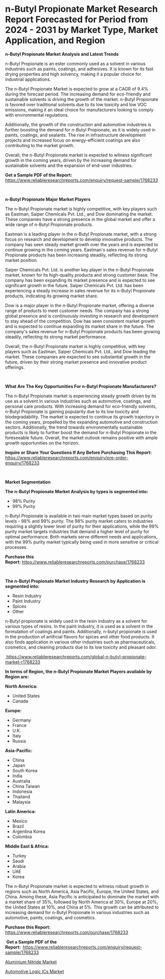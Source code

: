 <p><h1>n-Butyl Propionate Market Research Report Forecasted for Period from 2024 -  2031 by Market Type, Market Application, and Region</h1></p><p><strong>n-Butyl Propionate Market Analysis and Latest Trends</strong></p>
<p><p>n-Butyl Propionate is an ester commonly used as a solvent in various industries such as paints, coatings, and adhesives. It is known for its fast drying properties and high solvency, making it a popular choice for industrial applications.</p><p>The n-Butyl Propionate Market is expected to grow at a CAGR of 9.4% during the forecast period. The increasing demand for eco-friendly and sustainable solvents is driving the growth of the market. n-Butyl Propionate is favored over traditional solvents due to its low toxicity and low VOC emissions, making it an ideal choice for manufacturers looking to comply with environmental regulations.</p><p>Additionally, the growth of the construction and automotive industries is further boosting the demand for n-Butyl Propionate, as it is widely used in paints, coatings, and sealants. The rise in infrastructure development projects and increased focus on energy-efficient coatings are also contributing to the market growth.</p><p>Overall, the n-Butyl Propionate market is expected to witness significant growth in the coming years, driven by the increasing demand for sustainable solvents and the expansion of end-user industries.</p></p>
<p><strong>Get a Sample PDF of the Report:&nbsp;</strong> <a href="https://www.reliableresearchreports.com/enquiry/request-sample/1768233">https://www.reliableresearchreports.com/enquiry/request-sample/1768233</a></p>
<p>&nbsp;</p>
<p><strong>n-Butyl Propionate Major Market Players</strong></p>
<p><p>The n-Butyl Propionate market is highly competitive, with key players such as Eastman, Saiper Chemicals Pvt. Ltd., and Dow dominating the market. These companies have a strong presence in the global market and offer a wide range of n-Butyl Propionate products. </p><p>Eastman is a leading player in the n-Butyl Propionate market, with a strong focus on research and development to develop innovative products. The company has seen steady market growth over the years and is expected to continue growing in the coming years. Eastman's sales revenue for n-Butyl Propionate products has been increasing steadily, reflecting its strong market position.</p><p>Saiper Chemicals Pvt. Ltd. is another key player in the n-Butyl Propionate market, known for its high-quality products and strong customer base. The company has been expanding its market presence and is expected to see significant growth in the future. Saiper Chemicals Pvt. Ltd. has been experiencing a steady increase in sales revenue for its n-Butyl Propionate products, indicating its growing market share.</p><p>Dow is a major player in the n-Butyl Propionate market, offering a diverse range of products to meet customer needs. The company has a strong global presence and is continuously investing in research and development to stay ahead of the competition. Dow has seen consistent market growth and is expected to continue expanding its market share in the future. The company's sales revenue for n-Butyl Propionate products has been growing steadily, reflecting its strong market performance.</p><p>Overall, the n-Butyl Propionate market is highly competitive, with key players such as Eastman, Saiper Chemicals Pvt. Ltd., and Dow leading the market. These companies are expected to see substantial growth in the future, driven by their strong market presence and innovative product offerings.</p></p>
<p>&nbsp;</p>
<p><strong>What Are The Key Opportunities For n-Butyl Propionate Manufacturers?</strong></p>
<p><p>The n-Butyl Propionate market is experiencing steady growth driven by its use as a solvent in various industries such as automotive, coatings, and personal care products. With increasing demand for eco-friendly solvents, n-Butyl Propionate is gaining popularity due to its low toxicity and biodegradability. The market is expected to continue its growth trajectory in the coming years, propelled by the expanding automotive and construction sectors. Additionally, the trend towards environmentally sustainable products is likely to further boost the demand for n-Butyl Propionate in the foreseeable future. Overall, the market outlook remains positive with ample growth opportunities on the horizon.</p></p>
<p><strong>Inquire or Share Your Questions If Any Before Purchasing This Report:</strong> <a href="https://www.reliableresearchreports.com/enquiry/pre-order-enquiry/1768233">https://www.reliableresearchreports.com/enquiry/pre-order-enquiry/1768233</a></p>
<p>&nbsp;</p>
<p><strong>Market Segmentation</strong></p>
<p><strong>The n-Butyl Propionate Market Analysis by types is segmented into:</strong></p>
<p><ul><li>98% Purity</li><li>99% Purity</li></ul></p>
<p><p>n-Butyl Propionate is available in two main market types based on purity levels - 98% and 99% purity. The 98% purity market caters to industries requiring a slightly lower level of purity for their applications, while the 99% purity market targets industries that demand a higher level of purity for optimal performance. Both markets serve different needs and applications, with the 99% purity market typically being used in more sensitive or critical processes.</p></p>
<p><strong>Purchase this Report:&nbsp;</strong><a href="https://www.reliableresearchreports.com/purchase/1768233">https://www.reliableresearchreports.com/purchase/1768233</a></p>
<p>&nbsp;</p>
<p><strong>The n-Butyl Propionate Market Industry Research by Application is segmented into:</strong></p>
<p><ul><li>Resin Industry</li><li>Paint Industry</li><li>Spices</li><li>Other</li></ul></p>
<p><p>n-Butyl propionate is widely used in the resin industry as a solvent for various types of resins. In the paint industry, it is used as a solvent in the formulation of coatings and paints. Additionally, n-butyl propionate is used in the production of artificial flavors for spices and other food products. It also finds application in various other industries such as pharmaceuticals, cosmetics, and cleaning products due to its low toxicity and pleasant odor.</p></p>
<p><a href="https://www.reliableresearchreports.com/global-n-butyl-propionate-market-r1768233">&nbsp;https://www.reliableresearchreports.com/global-n-butyl-propionate-market-r1768233</a></p>
<p><strong>In terms of Region, the n-Butyl Propionate Market Players available by Region are:</strong></p>
<p>
    <p> <strong> North America: </strong>
        <ul>
            <li>United States</li>
            <li>Canada</li>
        </ul>
        </p> 
    <p> <strong> Europe: </strong>
        <ul>
            <li>Germany</li>
            <li>France</li>
            <li>U.K.</li>
            <li>Italy</li>
            <li>Russia</li>
        </ul>
        </p> 
    <p> <strong> Asia-Pacific: </strong>
        <ul>
            <li>China</li>
            <li>Japan</li>
            <li>South Korea</li>
            <li>India</li>
            <li>Australia</li>
            <li>China Taiwan</li>
            <li>Indonesia</li>
            <li>Thailand</li>
            <li>Malaysia</li>
        </ul>
        </p> 
    <p> <strong> Latin America: </strong>
        <ul>
            <li>Mexico</li>
            <li>Brazil</li>
            <li>Argentina Korea</li>
            <li>Colombia</li>
        </ul>
        </p> 
    <p> <strong> Middle East & Africa: </strong>
        <ul>
            <li>Turkey</li>
            <li>Saudi</li>
            <li>Arabia</li>
            <li>UAE</li>
            <li>Korea</li>
        </ul>
    </p>
    </p>
<p><p>The n-Butyl Propionate market is expected to witness robust growth in regions such as North America, Asia Pacific, Europe, the United States, and China. Among these, Asia Pacific is anticipated to dominate the market with a market share of 35%, followed by North America at 30%, Europe at 20%, the United States at 10%, and China at 5%. This growth can be attributed to increasing demand for n-Butyl Propionate in various industries such as automotive, paints, coatings, and cosmetics.</p></p>
<p><strong>Purchase this Report: </strong><a href="https://www.reliableresearchreports.com/purchase/1768233">https://www.reliableresearchreports.com/purchase/1768233</a></p>
<p>&nbsp;<strong>Get a Sample PDF of the Report:&nbsp;&nbsp;</strong><a href="https://www.reliableresearchreports.com/enquiry/request-sample/1768233">https://www.reliableresearchreports.com/enquiry/request-sample/1768233</a></p>
<p><strong></strong></p>
<p><p><a href="https://view.publitas.com/reportprime-1/aluminium-nitride-market-a-global-and-regional-analysis-focus-on-region-country-level-analysis-and-competitive-landscape/">Aluminium Nitride Market</a></p><p><a href="https://medium.com/@danibram100_64069/automotive-logic-ics-industry-analysis-report-its-market-size-share-trends-by-application-0cb6e04ee09a">Automotive Logic ICs Market</a></p></p>